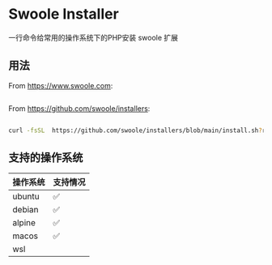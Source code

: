 # Swoole Installer

一行命令给常用的操作系统下的PHP安装 swoole 扩展

## 用法

From https://www.swoole.com:

```bash


```

From https://github.com/swoole/installers:

```bash

curl -fsSL  https://github.com/swoole/installers/blob/main/install.sh?raw=true | bash -s -- --mirror china --latest

```

## 支持的操作系统

| 操作系统   | 支持情况 |
|--------|------|
| ubuntu | ✅    |
| debian | ✅    |
| alpine | ✅    |
| macos  | ✅    |
| wsl    |      |

